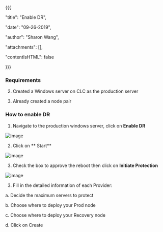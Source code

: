 {{{

  "title": "Enable DR",

  "date": "09-26-2019",

  "author": "Sharon Wang",

  "attachments": [],

  "contentIsHTML": false

}}}



### Requirements

2. Created a Windows server on CLC as the production server

3. Already created a node pair



### How to enable DR

1. Navigate to the production windows server, click on **Enable DR**

![image](https://user-images.githubusercontent.com/20582531/65724457-ae30c680-e06d-11e9-9ee5-099dca8f5ff4.png)



2. Click on ** Start**

![image](https://user-images.githubusercontent.com/20582531/65724487-bdb00f80-e06d-11e9-8f90-ff22b48eecd8.png)

3. Check the box to approve the reboot then click on **Initiate Protection**

![image](https://user-images.githubusercontent.com/20582531/65724636-14b5e480-e06e-11e9-959b-c3c258aec9d1.png)

3. Fill in the detailed information of each Provider:

 a. Decide the maximum servers to protect

 b. Choose where to deploy your Prod node

 c. Choose where to deploy your Recovery node

 d. Click on Create

